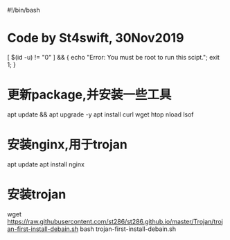 #!/bin/bash

# Code by St4swift, 30Nov2019

[ $(id -u) != "0" ] && { echo "Error: You must be root to run this scipt."; exit 1; }

# 更新package,并安装一些工具
apt update && apt upgrade -y
apt install curl wget htop nload lsof




# 安装nginx,用于trojan
apt update
apt install nginx

# 安装trojan

wget https://raw.githubusercontent.com/st286/st286.github.io/master/Trojan/trojan-first-install-debain.sh 
bash trojan-first-install-debain.sh

